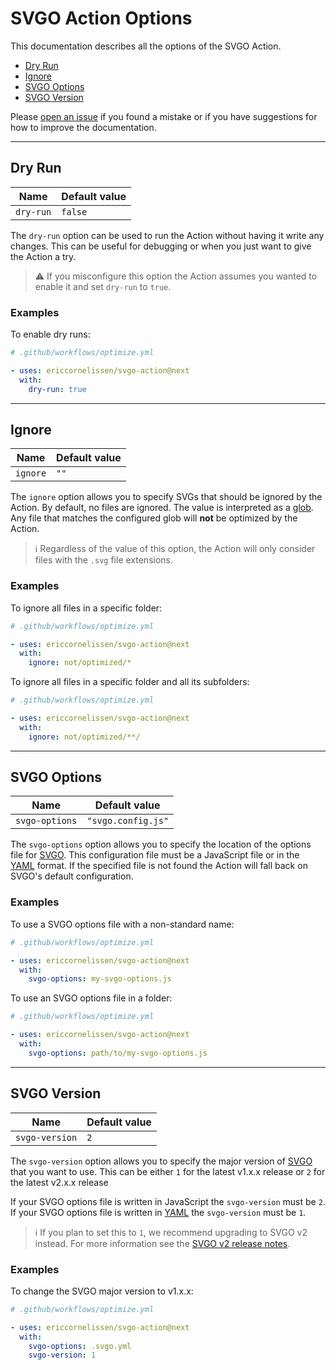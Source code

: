 # SVGO Action Options

This documentation describes all the options of the SVGO Action.

- [Dry Run](#dry-run)
- [Ignore](#ignore)
- [SVGO Options](#svgo-options)
- [SVGO Version](#svgo-version)

Please [open an issue] if you found a mistake or if you have suggestions for how
to improve the documentation.

---

## Dry Run

| Name      | Default value |
| --------- | ------------- |
| `dry-run` | `false`       |

The `dry-run` option can be used to run the Action without having it write any
changes. This can be useful for debugging or when you just want to give the
Action a try.

> :warning: If you misconfigure this option the Action assumes you wanted to
> enable it and set `dry-run` to `true`.

### Examples

To enable dry runs:

```yaml
# .github/workflows/optimize.yml

- uses: ericcornelissen/svgo-action@next
  with:
    dry-run: true
```

---

## Ignore

| Name     | Default value |
| -------- | ------------- |
| `ignore` | `""`          |

The `ignore` option allows you to specify SVGs that should be ignored by the
Action. By default, no files are ignored. The value is interpreted as a [glob].
Any file that matches the configured glob will **not** be optimized by the
Action.

> :information_source: Regardless of the value of this option, the Action will
> only consider files with the `.svg` file extensions.

### Examples

To ignore all files in a specific folder:

```yaml
# .github/workflows/optimize.yml

- uses: ericcornelissen/svgo-action@next
  with:
    ignore: not/optimized/*
```

To ignore all files in a specific folder and all its subfolders:

```yaml
# .github/workflows/optimize.yml

- uses: ericcornelissen/svgo-action@next
  with:
    ignore: not/optimized/**/
```

---

## SVGO Options

| Name           | Default value      |
| -------------- | ------------------ |
| `svgo-options` | `"svgo.config.js"` |

The `svgo-options` option allows you to specify the location of the options file
for [SVGO]. This configuration file must be a JavaScript file or in the [YAML]
format. If the specified file is not found the Action will fall back on SVGO's
default configuration.

### Examples

To use a SVGO options file with a non-standard name:

```yaml
# .github/workflows/optimize.yml

- uses: ericcornelissen/svgo-action@next
  with:
    svgo-options: my-svgo-options.js
```

To use an SVGO options file in a folder:

```yaml
# .github/workflows/optimize.yml

- uses: ericcornelissen/svgo-action@next
  with:
    svgo-options: path/to/my-svgo-options.js
```

---

## SVGO Version

| Name           | Default value |
| -------------- | ------------- |
| `svgo-version` | `2`           |

The `svgo-version` option allows you to specify the major version of [SVGO] that
you want to use. This can be either `1` for the latest v1.x.x release or `2` for
the latest v2.x.x release

If your SVGO options file is written in JavaScript the `svgo-version` must be
`2`. If your SVGO options file is written in [YAML] the `svgo-version` must be
`1`.

> :information_source: If you plan to set this to `1`, we recommend upgrading to
> SVGO v2 instead. For more information see the [SVGO v2 release notes].

### Examples

To change the SVGO major version to v1.x.x:

```yaml
# .github/workflows/optimize.yml

- uses: ericcornelissen/svgo-action@next
  with:
    svgo-options: .svgo.yml
    svgo-version: 1
```

[glob]: https://en.wikipedia.org/wiki/Glob_(programming)
[open an issue]: https://github.com/ericcornelissen/svgo-action/issues/new?labels=docs&template=documentation.md
[svgo]: https://github.com/svg/svgo
[svgo v2 release notes]: https://github.com/svg/svgo/releases/tag/v2.0.0
[yaml]: https://yaml.org/
